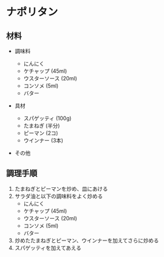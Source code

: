 # ナポリタン


## 材料
- 調味料
    - にんにく
    - ケチャップ (45ml)
    - ウスターソース (20ml)
    - コンソメ (5ml)
    - バター

- 具材
    - スパゲッティ (100g)
    - たまねぎ (半分)
    - ピーマン (2コ)
    - ウインナー (3本)

- その他

## 調理手順
1. たまねぎとピーマンを炒め、皿にあける
2. サラダ油と以下の調味料をよく炒める
    - にんにく
    - ケチャップ (45ml)
    - ウスターソース (20ml)
    - コンソメ (5ml)
    - バター
3. 炒めたたまねぎとピーマン、ウインナーを加えてさらに炒める
4. スパゲッティを加えてあえる

